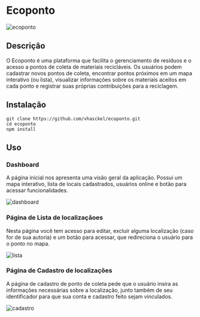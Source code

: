 # Ecoponto

![ecoponto](https://github.com/vhasckel/ecoponto/assets/85519759/58d65b7b-8044-4842-9307-6fa480e203b5)

## Descrição

O Ecoponto é uma plataforma que facilita o gerenciamento de resíduos e o acesso a pontos de coleta de materiais recicláveis. Os usuários podem cadastrar novos pontos de coleta, encontrar pontos próximos em um mapa interativo (ou lista), visualizar informações sobre os materiais aceitos em cada ponto e registrar suas próprias contribuições para a reciclagem.

## Instalação

```
git clone https://github.com/vhasckel/ecoponto.git
cd ecoponto
npm install
```

## Uso

### Dashboard

A página inicial nos apresenta uma visão geral da aplicação. Possui um mapa interativo, lista de locais cadastrados, usuários online e botão para acessar funcionalidades.

![dashboard](https://github.com/vhasckel/ecoponto/assets/85519759/dda016d4-d4fc-4b66-976a-871bb1336016)

### Página de Lista de localizaçãoes

Nesta página você tem acesso para editar, excluir alguma localização (caso for de sua autoria) e um botão para acessar, que redireciona o usuário para o ponto no mapa.

![lista](https://github.com/vhasckel/ecoponto/assets/85519759/b8292e82-507b-461a-8199-dd593216a149)

### Página de Cadastro de localizações

A página de cadastro de ponto de coleta pede que o usuário insira as informações necessárias sobre a localização, junto também de seu identificador para que sua conta e cadastro feito sejam vinculados.

![cadastro](https://github.com/vhasckel/ecoponto/assets/85519759/67de6425-12cb-4943-a0de-ae4c6a576b3a)
